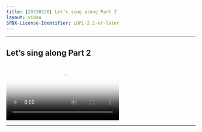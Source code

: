 ```yaml
---
title: [20230228] Let’s sing along Part 2
layout: video
SPDX-License-Identifier: LGPL-2.1-or-later
---
```


---

## Let’s sing along Part 2

<div class="container">
  <video id="my-video" class="video-js vjs-fluid vjs-layout-medium" poster="https://cdn.discordapp.com/attachments/1083515523846914179/1084030458985189387/20230228-2.jpg" preload="auto" controls="controls" data-setup='{}'>
    <source src="https://drive.ayampenyet.eu.org/api/raw/?path=/%F0%9F%94%AE%20Unarchive%20Karaoke%20Moona/%5B20230228%5D%20%E3%80%90MoonUtau%E3%80%91Let's%20sing%20along%E3%80%90Unarchive%E3%80%91%20%5BMoona%20Hoshinova%20hololive-ID%5D%202%20(1yssXxFWT2Y).mp4" type="video/mp4"/>
  </video>
</div>

---